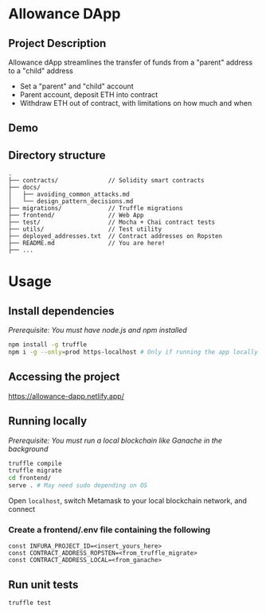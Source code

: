 # Allowance DApp

## Project Description
Allowance dApp streamlines the transfer of funds from a "parent" address to a "child" address
- Set a "parent" and "child" account
- Parent account, deposit ETH into contract
- Withdraw ETH out of contract, with limitations on how much and when

## Demo
<!-- link to Loom video walkthrough -->

## Directory structure

```
.
├── contracts/              // Solidity smart contracts
├── docs/
│   ├── avoiding_common_attacks.md
│   └── design_pattern_decisions.md
├── migrations/             // Truffle migrations
├── frontend/               // Web App
├── test/                   // Mocha + Chai contract tests
├── utils/                  // Test utility
├── deployed_addresses.txt  // Contract addresses on Ropsten
├── README.md               // You are here!
├── ...
```

# Usage

## Install dependencies

*Prerequisite: You must have node.js and npm installed*

```sh
npm install -g truffle
npm i -g --only=prod https-localhost # Only if running the app locally
```

## Accessing the project
https://allowance-dapp.netlify.app/

## Running locally

*Prerequisite: You must run a local blockchain like Ganache in the background*

```sh
truffle compile
truffle migrate
cd frontend/
serve . # May need sudo depending on OS
```

Open `localhost`, switch Metamask to your local blockchain network, and connect

### Create a frontend/.env file containing the following

```
const INFURA_PROJECT_ID=<insert_yours_here>
const CONTRACT_ADDRESS_ROPSTEN=<from_truffle_migrate>
const CONTRACT_ADDRESS_LOCAL=<from_ganache>
```

## Run unit tests

```sh
truffle test
```
